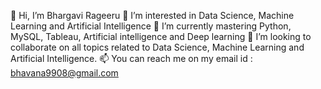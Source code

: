 👋 Hi, I’m Bhargavi Rageeru
👀 I’m interested in Data Science, Machine Learning and Artificial Intelligence
🌱 I’m currently mastering Python, MySQL, Tableau, Artificial intelligence and Deep learning
💞️ I’m looking to collaborate on all topics related to Data Science, Machine Learning and Artificial Intelligence.
📫 You can reach me on my email id : bhavana9908@gmail.com


<!---
bhargavi9908/bhargavi9908 is a ✨ special ✨ repository because its `README.md` (this file) appears on your GitHub profile.
You can click the Preview link to take a look at your changes.
--->
